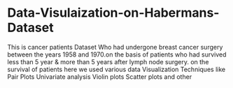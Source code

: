 # Data-Visulaization-on-Habermans-Dataset
This is cancer patients Dataset Who had undergone breast cancer surgery between the years 1958 and 1970.on the basis of patients who had survived less than 5 year &amp; more than 5 years after lymph node surgery. on the survival of patients here we used various data Visualization Techniques like Pair Plots Univariate analysis  Violin plots Scatter plots and other

